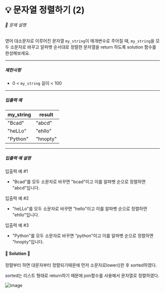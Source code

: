 # 💡 문자열 정렬하기 (2)

###### 📃 문제 설명

영어 대소문자로 이루어진 문자열 `my_string`이 매개변수로 주어질 때, `my_string`을 모두 소문자로 바꾸고 알파벳 순서대로 정렬한 문자열을 return 하도록 solution 함수를 완성해보세요.

---

##### 제한사항

- 0 < `my_string` 길이 < 100

---

##### 입출력 예

| my_string | result   |
| --------- | -------- |
| "Bcad"    | "abcd"   |
| "heLLo"   | "ehllo"  |
| "Python"  | "hnopty" |

---

##### 입출력 예 설명

입출력 예 #1

- "Bcad"를 모두 소문자로 바꾸면 "bcad"이고 이를 알파벳 순으로 정렬하면 "abcd"입니다.

입출력 예 #2

- "heLLo"를 모두 소문자로 바꾸면 "hello"이고 이를 알파벳 순으로 정렬하면 "ehllo"입니다.

입출력 예 #3

- "Python"를 모두 소문자로 바꾸면 "python"이고 이를 알파벳 순으로 정렬하면 "hnopty"입니다.

#### 🔑 Solution 🔑

정렬부터 하면 대문자부터 정렬되기때문에 먼저 소문자로lower()한 후 sorted하였다. 

sorted는 리스트 형태로 return하기 때문에 join함수를 사용해서 문자열로 정렬하였다.

![image](https://user-images.githubusercontent.com/116260619/216535118-e7296646-d707-4b8b-9d83-42d561b5637e.png)

